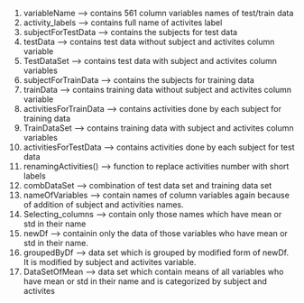1.  variableName --> contains 561 column variables names of test/train data
2.  activity_labels --> contains full name of activites label
3.  subjectForTestData --> contains the subjects for test data
4.  testData --> contains test data without subject and activites column variable
5.  TestDataSet --> contains test data with subject and activites column variables
6.  subjectForTrainData --> contains the subjects for training data
7.  trainData --> contains training data without subject and activites column variable
8.  activitiesForTrainData --> contains activities done by each subject for training data
9.  TrainDataSet --> contains training data with subject and activites column variables
10. activitiesForTestData --> contains activities done by each subject for test data
11. renamingActivities() --> function to replace activities number with short labels
12. combDataSet --> combination of test data set and training data set
13. nameOfVariables --> contain names of column variables again because of addition of subject and activities names.
14. Selecting_columns --> contain only those names which have mean or std in their name
15. newDf --> containin only the data of those variables who have mean or std in their name.
16. groupedByDf --> data set which is grouped by modified form of newDf. It is modified by subject and activites variable.
17. DataSetOfMean --> data set which contain means of all variables who have mean or std in their name and is categorized by subject and activites
